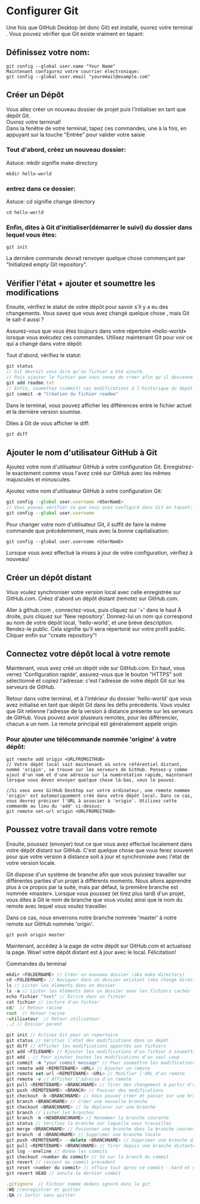 # Configurer Git
Une fois que GitHub Desktop (et donc Git) est installé, ouvrez votre terminal . Vous pouvez vérifier que Git existe vraiment en tapant:

## Définissez votre nom:
```Terminal
git config --global user.name "Your Name"  
Maintenant configurez votre courrier électronique:  
git config --global user.email "youremail@example.com"
```
## Créer un Dépôt
Vous allez créer un nouveau dossier de projet puis l'initialiser en tant que dépôt Git.  
Ouvrez votre terminal!  
Dans la fenêtre de votre terminal, tapez ces commandes, une à la fois, en appuyant sur la touche "Entrée" pour valider votre saisie  

### Tout d'abord, créez un nouveau dossier:  
Astuce: mkdir signifie make directory  
```Terminal
mkdir hello-world  
```  
### entrez dans ce dossier:
Astuce: cd signifie change directory  
```Terminal
cd hello-world  
```
### Enfin, dites à Git d'initialiser(démarrer le suivi) du dossier dans lequel vous êtes:  
```Terminal
git init  
```
La dernière commande devrait renvoyer quelque chose commençant par "Initialized empty Git repository".  

## Vérifier l'état + ajouter et soumettre les modifications

Ensuite, vérifiez le statut de votre dépôt pour savoir s'il y a eu des changements. Vous savez que vous avez changé quelque chose , mais Git le sait-il aussi ?

Assurez-vous que vous êtes toujours dans votre répertoire «hello-world» lorsque vous exécutez ces commandes. Utilisez maintenant Git pour voir ce qui a changé dans votre dépôt:

Tout d'abord, vérifiez le statut:
```js
git status
// Git devrait vous dire qu'un fichier a été ajouté.
// Puis ajouter le fichier que vous venez de créer afin qu'il devienne une partie des modifications que vous soumettez avec Git:
git add readme.txt
// Enfin, soumettez (commit) ces modifications à l'historique du dépôt avec un court (m) message décrivant les mises à jour.
git commit -m "Création du fichier readme"
```

Dans le terminal, vous pouvez afficher les différences entre le fichier actuel et la dernière version soumise.

Dites à Git de vous afficher le diff:
```js
git diff
```

## Ajouter le nom d'utilisateur GitHub à Git

Ajoutez votre nom d'utilisateur GitHub à votre configuration Git. Enregistrez-le exactement comme vous l'avez créé sur GitHub avec les mêmes majuscules et minuscules.

Ajoutez votre nom d'utilisateur GitHub à votre configuration Git:

```js
git config --global user.username <USerNamE>
// Vous pouvez vérifier ce que vous avez configuré dans Git en tapant: :
git config --global user.username
```
Pour changer votre nom d'utilisateur Git, il suffit de faire la même commande que précédemment, mais avec la bonne capitalisation:

```JS
git config --global user.username <USerNamE>
```
Lorsque vous avez effectué la mises à jour de votre configuration, vérifiez à nouveau!

## Créer un dépôt distant

Vous voulez synchroniser votre version local avec celle enregistrée sur GitHub.com. Créez d'abord un dépôt distant (remote) sur GitHub.com.

Aller à github.com , connectez-vous, puis cliquez sur '+' dans le haut À droite, puis cliquez sur 'New repository'.
Donnez-lui un nom qui correspond au nom de votre dépôt local, 'hello-world', et une brève description.
Rendez-le public. Cela signifie qu'il sera répertorié sur votre profil public.
Cliquer enfin sur "create repository"!

## Connectez votre dépôt local à votre remote
Maintenant, vous avez créé un dépôt vide sur GitHub.com. En haut, vous verrez 'Configuration rapide', assurez-vous que le bouton "HTTPS" soit sélectionné et copiez l'adresse: c'est l'adresse de votre dépôt Git sur les serveurs de GitHub.

Retour dans votre terminal, et à l'intérieur du dossier 'hello-world' que vous avez initialisé en tant que dépôt Git dans les défis précédents. Vous voulez que Git retienne l'adresse de la version à distance présente sur les serveurs de GitHub. Vous pouvez avoir plusieurs remotes, pour les différencier, chacun a un nom. Le remote principal est généralement appelé origin.

### Pour ajouter une télécommande nommée 'origine' à votre dépôt:
```JS
git remote add origin <URLFROMGITHUB>
// Votre dépôt local sait maintenant où votre référentiel distant, nommé 'origin', se trouve sur les serveurs de GitHub. Pensez-y comme ajout d'un nom et d'une adresse sur la numérotation rapide, maintenant lorsque vous devez envoyer quelque chose là-bas, vous le pouvez.

//Si vous avez GitHub Desktop sur votre ordinateur, une remote nommée 'origin' est automatiquement créé dans votre dépôt local. Dans ce cas, vous devrez préciser l'URL à associer à 'origin'. Utilisez cette commande au lieu du 'add' ci-dessus:
git remote set-url origin <URLFROMGITHUB>
```

## Poussez votre travail dans votre remote
Ensuite, poussez (envoyer) tout ce que vous avez effectué localement dans votre dépôt distant sur GitHub. C'est quelque chose que vous ferez souvent pour que votre version à distance soit à jour et synchronisée avec l'état de votre version locale.

Git dispose d'un système de branche afin que vous puissiez travailler sur différentes parties d'un projet à différents moments. Nous allons apprendre plus à ce propos par la suite, mais par défaut, la première branche est nommée «master». Lorsque vous poussez (et tirez plus tard) d'un projet, vous dites à Git le nom de branche que vous voulez ainsi que le nom du remote avec lequel vous voulez travailler.

Dans ce cas, nous enverrons notre branche nommée 'master' à notre remote sur GitHub nommée 'origin'.

```JS
git push origin master
```

Maintenant, accédez à la page de votre dépôt sur GitHub.com et actualisez la page. Wow! votre dépôt distant est à jour avec le local. Félicitation!



Commandes du terminal
```js
mkdir <FOLDERNAME> // Créer un nouveau dossier (aka make directory)
cd <FOLDERNAME> // Naviguer dans un dossier existant (aka change directory)
ls // Lister les éléments dans un dossier
ls -a // Lister les éléments dans un dossier avec les fichiers cachés  
echo fichier "text" // Ecrire dans un fichier  
cat fichier // Lecture d'un fichier  
cd/  // Retour racine
root  // Retour racine
~utilisateur  // Retour utilisateur
../ // Dossier parent  
```
```js
git init // Activez Git pour un repertoire
git status // Vérifiez l'état des modifications dans un dépôt
git diff // Afficher les modifications apportés aux fichiers
git add <FILENAME> // Ajouter les modifications d'un fichier à soumettre
git add . // Pour ajouter toutes les modifications d'un seul coup
git commit -m "your commit message" // Pour soumettre les modifications que vous avez ajoutées avec un court message décrivant les modifications
git remote add <REMOTENAME> <URL> // Ajouter un remote
git remote set-url <REMOTENAME> <URL> // Modifier l'URL d'un remote
git remote -v // Afficher l'adresse d'un remote
git pull <REMOTENAME> <BRANCHNAME> // Tirer des changement à partir d'un remote
git push <REMOTENAME> <BRANCH> // Pousser des modifications
git checkout -b <BRANCHNAME> // Vous pouvez créer et passer sur une branche en une seule commande
git branch <BRANCHNAME> // Créer une nouvelle branche
git checkout <BRANCHNAME> // Se déplacer sur une branche
git branch // Lister les branches
git branch -m <NEWBRANCHNAME> // Renommer la branche courante
git status // Vérifiez la branche sur laquelle vous travaillez
git merge <BRANCHNAME> // Fusionner une branche dans la branche courante
git branch -d <BRANCHNAME> // Supprimer une branche locale
git push <REMOTENAME> --delete <BRANCHNAME> // Supprimer une branche distante
git pull <REMOTENAME> <BRANCHNAME> // Tirer depuis une branche distante
git log --oneline // donne les commits
git checkout <number du commit> // Va sur la branch du commit
git revert // revient au commit precedent
git reset <number du commit> // efface tout apres ce commit --hard et ne garde pas le commit effacé
git revert HEAD // annule le dernier commit
```
```js
.gitignore  // Fichier nommé dedans ignoré dans le git 
:WQ //enregistrer et quitter  
:QA // Sortir sans quitter  
```







